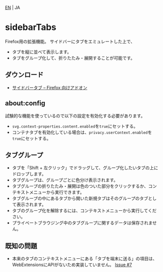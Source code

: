 [EN](./README.md) | JA

# sidebarTabs

Firefox用の拡張機能。
サイドバーにタブをエミュレートした上で、
* タブを縦に並べて表示します。
* タブをグループ化して、折りたたみ・展開することが可能です。

## ダウンロード

* [サイドバータブ – Firefox 向けアドオン](https://addons.mozilla.org/firefox/addon/sidebartabs/ "サイドバータブ – Firefox 向けアドオン")

## about:config

試験的な機能を使っているので以下の設定を有効化する必要があります。

* `svg.context-properties.content.enabled`を`true`にセットする。
* コンテナタブを有効化している場合は、`privacy.userContext.enabled`を`true`にセットする。

## タブグループ

* タブを「Shift + 左クリック」でドラッグして、グループ化したいタブの上にドロップします。
* タブグループは、グループごとに色分け表示されます。
* タブグループの折りたたみ・展開は色のついた部分をクリックするか、コンテキストメニューから実行できます。
* タブグループの中にあるタブから開いた新規タブはそのグループのタブとして表示されます。
* タブのグループ化を解除するには、コンテキストメニューから実行してください。
* プライベートブラウジング中のタブグループに関するデータは保存されません。

## 既知の問題

* 本来のタブのコンテキストメニューにある「タブを端末に送る」の項目は、WebExtensionsにAPIがないため実装していません。
  [Issue #7](https://github.com/asamuzaK/sidebarTabs/issues/7 "Add \"Send tab to device\" functionalty · Issue #7 · asamuzaK/sidebarTabs")
